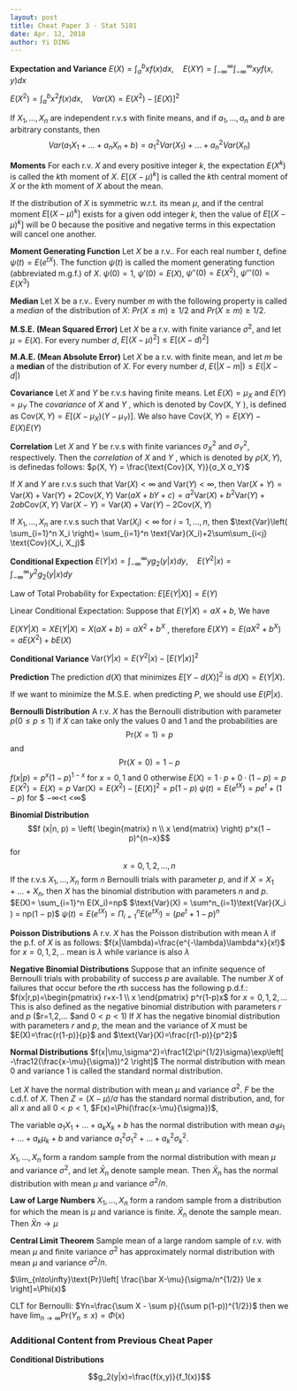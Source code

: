 ```yaml
---
layout: post
title: Cheat Paper 3 - Stat 5101
date: Apr. 12, 2018
author: Yi DING
---
```

**Expectation and Variance** $E(X)=\int^b_axf(x)dx, \quad E(XY)=\int_{-\infty}^{\infty}\int_{-\infty}^{\infty}xyf(x,y)dx$

$E(X^2)=\int^b_ax^2f(x)dx, \quad Var(X)=E(X^2)-[E(X)]^2$

If $X_1,…,X_n$ are independent r.v.s with finite means, and if $a_1,…, a_n$ and $b$ are arbitrary constants, then $$Var(a_1X_1+…+a_nX_n+b)=a_1^2Var(X_1)+…+a_n^2Var(X_n)$$

**Moments**
For each r.v. $X$ and every positive integer $k$, the expectation $E(X^k)$ is called the $k$th moment of $X$.
$E[(X − \mu)^k]$ is called the $k$th central moment of $X$ or the $k$th moment of $X$ about the mean.

If the distribution of $X$ is symmetric w.r.t. its mean $\mu$, and if the central moment $E[(X − \mu)^k]$ exists for a given odd integer $k$, then the value of $E[(X − μ)^k]$ will be 0 because the positive and negative terms in this expectation will cancel one another.

**Moment Generating Function**
Let $X$ be a r.v.. For each real number $t$, define $ψ(t)=E(e^{tX})$. The function $ψ(t)$ is called the moment generating function (abbreviated m.g.f.) of $X$.
$ψ(0)=1​$, $ψ'(0)=E(X)​$, $ψ''(0)=E(X^2)​$, $ψ'''(0)=E(X^3)​$

**Median**
Let X be a r.v.. Every number $m$ with the following property is called a *median* of the distribution of $X$: $Pr(X≤m)≥1/2$ and $Pr(X≥m)≥1/2.$

**M.S.E. (Mean Squared Error)** 
Let $X$ be a r.v. with finite variance $σ^2$, and let $μ = E(X)$. For every number $d$, 
$E[(X − μ)^2] ≤ E[(X − d)^2]$

**M.A.E. (Mean Absolute Error)**
Let $X$ be a r.v. with finite mean, and let $m$ be a **median** of the distribution of $X$. For every number $d$, $E(|X − m|) ≤ E(|X − d|)$

**Covariance**
Let $X$ and $Y$ be r.v.s having finite means. Let $E(X) = μ_X$ and $E(Y ) = μ_Y$ The *covariance* of $X$ and $Y$ , which is denoted by $\text{Cov(X, Y )}$, is defined as
$\text{Cov}(X, Y ) = E[(X − μ_X)(Y − μ_Y )]$. We also have $\text{Cov}(X, Y ) = E(XY) − E(X)E(Y)$

**Correlation**
Let $X$ and $Y$ be r.v.s with finite variances $σ_X^2$ and $σ_Y^2$, respectively. Then the *correlation* of $X$ and $Y$ , which is denoted by $ρ (X, Y )$, is definedas follows: $ρ(X, Y) = \frac{\text{Cov}(X, Y)}{σ_X σ_Y}$

If $X$ and $Y$ are r.v.s such that $\text{Var}(X) < ∞$ and $\text{Var}(Y ) < ∞$, then $\text{Var}(X + Y) = \text{Var}(X) + \text{Var}(Y) + 2 \text{Cov}(X, Y)$
$\text{Var}(aX + bY + c) = a^2\text{Var}(X) + b^2\text{Var}(Y) + 2ab\text{Cov}(X, Y)$
$\text{Var}(X − Y) = \text{Var}(X) + \text{Var}(Y) − 2\text{Cov}(X, Y)$

If $X_1,...,X_n$ are r.v.s such that $\text{Var}(X_i)<∞$ for $i=1,...,n$, then
$\text{Var}\left( \sum_{i=1}^n X_i \right)= \sum_{i=1}^n \text{Var}(X_i)+2\sum\sum_{i<j} \text{Cov}(X_i, X_j)$

**Conditional Expection**
$E(Y|x)=\int _{-\infty}^{\infty} yg_2(y|x)dy, \quad E(Y^2|x)=\int _{-\infty}^{\infty} y^2g_2(y|x)dy$

Law of Total Probability for Expectation: $E[E(Y|X)]=E(Y)$

Linear Conditional Expectation: Suppose that $E(Y |X) = aX + b$, We have

$E(XY|X) = XE(Y|X) = X(aX + b) = aX^2 + b^X$ , therefore
$E(XY ) = E(aX^2 + b^X) = aE(X^2) + bE(X)$

**Conditional Variance**
$\text{Var}(Y|x)=E(Y^2|x)-[E(Y|x)]^2$

**Prediction**
The prediction $d(X)$ that minimizes $E{[Y − d(X)]^2}$ is $d(X) = E(Y|X)$.

If we want to minimize the M.S.E. when predicting $P$, we should use $E(P|x)$.

**Bernoulli Distribution**
A r.v. $X$ has the Bernoulli distribution with parameter $p (0 ≤ p ≤ 1)$ if $X$ can take only the values $0$ and $1$ and the probabilities are $$\text{Pr}(X=1)=p$$ and $$\text{Pr}(X=0)=1−p$$
$f(x|p) = p^x(1-p)^{1-x}$ for $x=0,1$ and $0$ otherwise
$E(X) = 1 · p + 0 · (1 − p) = p$
$E(X^2) = E(X) = p$
$\text{Var(X)} = E(X^2) − [E(X)]^2 = p(1 − p)$
$ψ(t)=E(e^{tX})=pe^t +(1−p)$ for $ −∞<t <∞$

**Binomial Distribution**
$$f (x|n, p) = \left( \begin{matrix} n \\ x \end{matrix} \right)  p^x(1 − p)^{n−x}$$ for $$x = 0, 1, 2, . . . , n$$
If the r.v.s $X_1, . . . , X_n$ form $n$ Bernoulli trials with parameter $p$, and if $X = X_1 + . . . + X_n$, then $X$ has the binomial distribution with parameters $n$ and $p$.
$E(X)= \sum_{i=1}^n E(X_i)=np$
$\text{Var}(X) = \sum^n_{i=1}\text{Var}(X_i ) = np(1 − p)$
$ψ(t)=E(e^{tX})=\Pi_{i=1}^n E(e^{tX_i})=(pe^t +1−p)^n$

**Poisson Distributions**
A r.v. $X$ has the Poisson distribution with mean $λ$ if the p.f. of $X$ is as follows: 
$f(x|\lambda)=\frac{e^{-\lambda}\lambda^x}{x!}$ for $x=0,1,2,..$ mean is $\lambda$ while variance is also $\lambda$

**Negative Binomial Distributions**
Suppose that an infinite sequence of Bernoulli trials with probability of success $p$ are available. The number $X$ of failures that occur before the $r$th success has the following p.d.f.: 
$f(x|r,p)=\begin{pmatrix} r+x-1 \\ x \end{pmatrix} p^r(1-p)x$ for $x=0,1,2,...$
This is also defined as the negative binomial distribution with parameters $r$ and $p$ ($r=1,2,... $and $0<p<1$)
If $X$ has the negative binomial distribution with parameters $r$ and $p$, the mean and the variance of $X$ must be
$E(X)=\frac{r(1-p)}{p}$ and $\text{Var}(X)=\frac{r(1-p)}{p^2}$

**Normal Distributions**
$f(x|\mu,\sigma^2)=\frac1{2\pi^{1/2}\sigma}\exp\left[ -\frac12(\frac{x-\mu}{\sigma})^2 \right]$
The normal distribution with mean 0 and variance 1 is called the standard normal distribution. 

Let $X$ have the normal distribution with mean $μ$ and variance $σ^2$. $F$ be the c.d.f. of $X$. Then $Z=(X−μ)/σ$ has the standard normal distribution, and, for all $x$ and all $0 < p < 1$, $F(x)=\Phi(\frac{x-\mu}{\sigma})$, 

The variable $a_1X_1+...+a_kX_k +b$ has the normal distribution with mean $a_1μ_1+...+a_kμ_k +b$ and variance $a^2_1σ_1^2 + . . . + a^2_kσ_k^2$. 

$X_1, . . . , X_n$ form a random sample from the normal distribution with mean $μ$ and variance $σ^2$, and let $\bar X_n$ denote sample mean. Then $\bar X_n$ has the normal distribution with mean $μ$ and variance $σ^2/n$.

**Law of Large Numbers** $X_1, . . . , X_n$ form a random sample from a distribution for which the mean is $μ$ and  variance is finite. $\bar X_n$ denote the sample mean. Then  $\bar Xn → μ$ 

**Central Limit Theorem** Sample mean of a large random sample of r.v. with mean $μ$ and finite variance $σ^2$ has approximately normal distribution with mean $μ$ and variance $σ^2/n$.

$\lim_{n\to\infty}\text{Pr}\left[ \frac{\bar X-\mu}{\sigma/n^{1/2}} \le x \right]=\Phi(x)$

CLT for Bernoulli: $Yn=\frac{\sum X - \sum p}{(\sum p(1-p))^{1/2}}$ then we have $\lim _{n\to \infty} \text{Pr}(Y_n\le x)=\Phi(x)$
















### Additional Content from Previous Cheat Paper

**Conditional Distributions**

$$g_2(y|x)=\frac{f(x,y)}{f_1(x)}$$

